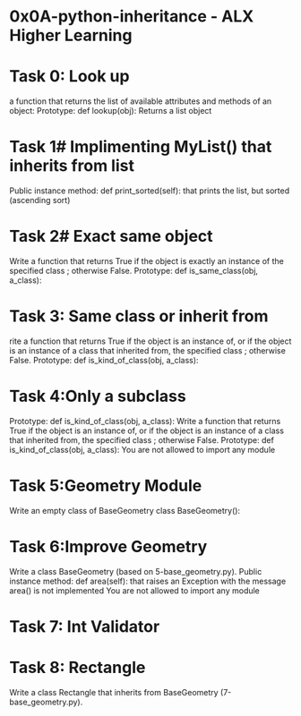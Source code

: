# 0x0A-python-inheritance - ALX Higher Learning
# Task 0: Look up
a function that returns the list of available attributes and methods of an object:
Prototype: def lookup(obj):
Returns a list object
# Task 1# Implimenting MyList() that inherits from list
Public instance method: def print_sorted(self): that prints the list, but sorted (ascending sort)
# Task 2# Exact same object
Write a function that returns True if the object is exactly an instance of the specified class ; otherwise False.
Prototype: def is_same_class(obj, a_class):
# Task 3: Same class or inherit from
rite a function that returns True if the object is an instance of,
or if the object is an instance of a class that inherited from, the specified class ; otherwise False.
Prototype: def is_kind_of_class(obj, a_class):
# Task 4:Only a subclass
Prototype: def is_kind_of_class(obj, a_class):
Write a function that returns True if the object is an instance of,
or if the object is an instance of a class that inherited from,
the specified class ; otherwise False.
Prototype: def is_kind_of_class(obj, a_class):
You are not allowed to import any module
# Task 5:Geometry Module
Write an empty class of BaseGeometry
class BaseGeometry():

# Task 6:Improve Geometry
Write a class BaseGeometry (based on 5-base_geometry.py).
Public instance method: def area(self):
that raises an Exception with the message area() is not implemented
You are not allowed to import any module

# Task 7: Int Validator

# Task 8: Rectangle
Write a class Rectangle that inherits from BaseGeometry (7-base_geometry.py).



